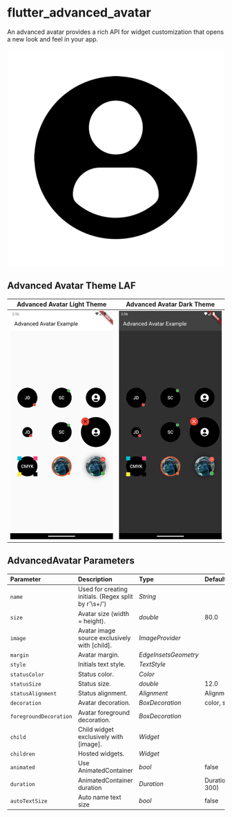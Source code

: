# flutter_advanced_avatar

An advanced avatar provides a rich API for widget customization that opens a new look and feel in your app.

![APP_ICON](./APP_ICON.png)

## Advanced Avatar Theme LAF
| Advanced Avatar Light Theme | Advanced Avatar Dark Theme |
|:-:|:-:|
| ![PREVIEW_LIGHT](./PREVIEW_LIGHT.png) | ![PREVIEW_DARK](./PREVIEW_DARK.png) |

## AdvancedAvatar Parameters
| Parameter              | Description                                           | Type                 | Default                     |
|:-----------------------|:------------------------------------------------------|:---------------------|:----------------------------|
| `name`                 | Used for creating initials. (Regex split by r'\s+\/') | *String*             ||
| `size`                 | Avatar size (width = height).                         | *double*             | 80.0                        |
| `image`                | Avatar image source exclusively with [child].         | *ImageProvider*      ||
| `margin`               | Avatar margin.                                        | *EdgeInsetsGeometry* ||
| `style`                | Initials text style.                                  | *TextStyle*          ||
| `statusColor`          | Status color.                                         | *Color*              ||
| `statusSize`           | Status size.                                          | *double*             | 12.0                        |
| `statusAlignment`      | Status alignment.                                     | *Alignment*          | Alignment.topRight          |
| `decoration`           | Avatar decoration.                                    | *BoxDecoration*      | color, shape                |
| `foregroundDecoration` | Avatar foreground decoration.                         | *BoxDecoration*      ||
| `child`                | Child widget exclusively with [image].                | *Widget*             ||
| `children`             | Hosted widgets.                                       | *Widget*             ||
| `animated`             | Use AnimatedContainer                                 | *bool*               | false                       |
| `duration`             | AnimatedContainer duration                            | *Duration*           | Duration(milliseconds: 300) |
| `autoTextSize`         | Auto name text size                                   | *bool*               | false                       |